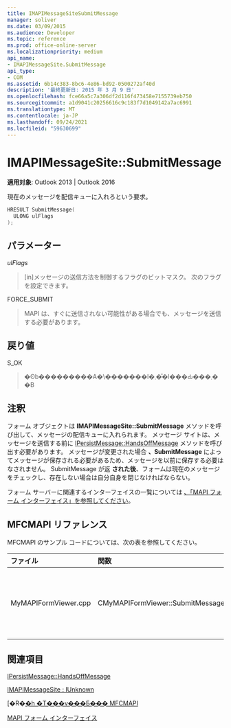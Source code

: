 ```yaml
---
title: IMAPIMessageSiteSubmitMessage
manager: soliver
ms.date: 03/09/2015
ms.audience: Developer
ms.topic: reference
ms.prod: office-online-server
ms.localizationpriority: medium
api_name:
- IMAPIMessageSite.SubmitMessage
api_type:
- COM
ms.assetid: 6b14c383-8bc6-4e86-bd92-0500272af40d
description: '最終更新日: 2015 年 3 月 9 日'
ms.openlocfilehash: fce66a5c7a306df2d116f473458e7155739eb750
ms.sourcegitcommit: a1d9041c20256616c9c183f7d1049142a7ac6991
ms.translationtype: MT
ms.contentlocale: ja-JP
ms.lasthandoff: 09/24/2021
ms.locfileid: "59630699"
---
```

# <a name="imapimessagesitesubmitmessage"></a>IMAPIMessageSite::SubmitMessage

  
  
**適用対象**: Outlook 2013 | Outlook 2016 
  
現在のメッセージを配信キューに入れろという要求。
  
```cpp
HRESULT SubmitMessage(
  ULONG ulFlags
);
```

## <a name="parameters"></a>パラメーター

 _ulFlags_
  
> [in]メッセージの送信方法を制御するフラグのビットマスク。 次のフラグを設定できます。
    
FORCE_SUBMIT 
  
> MAPI は、すぐに送信されない可能性がある場合でも、メッセージを送信する必要があります。
    
## <a name="return-value"></a>戻り値

S_OK 
  
> �ʘb���������A�\�������l�܂��͒l���Ԃ���܂��B
    
## <a name="remarks"></a>注釈

フォーム オブジェクトは **IMAPIMessageSite::SubmitMessage** メソッドを呼び出して、メッセージの配信キューに入れられます。 メッセージ サイトは、メッセージを送信する前に [IPersistMessage::HandsOffMessage](ipersistmessage-handsoffmessage.md) メソッドを呼び出す必要があります。 メッセージが変更された場合 **、SubmitMessage** によってメッセージが保存される必要があるため、メッセージを以前に保存する必要はなされません。 SubmitMessage が返 **された後**、フォームは現在のメッセージをチェックし、存在しない場合は自分自身を閉じなければならない。 
  
フォーム サーバーに関連するインターフェイスの一覧については [、「MAPI フォーム インターフェイス」を参照してください](mapi-form-interfaces.md)。
  
## <a name="mfcmapi-reference"></a>MFCMAPI リファレンス

MFCMAPI のサンプル コードについては、次の表を参照してください。
  
|**ファイル**|**関数**|**コメント**|
|:-----|:-----|:-----|
|MyMAPIFormViewer.cpp  <br/> |CMyMAPIFormViewer::SubmitMessage  <br/> |MFCMAPI は **IMAPIMessageSite::SubmitMessage** メソッドを使用してメッセージを保存します。 まず **、IPersistMessage::HandsOffMessage** メソッドを呼び出し、次に **SubmitMessage を呼び出します**。  <br/> |
   
## <a name="see-also"></a>関連項目



[IPersistMessage::HandsOffMessage](ipersistmessage-handsoffmessage.md)
  
[IMAPIMessageSite : IUnknown](imapimessagesiteiunknown.md)


[�R�[�h �T���v���Ƃ��� MFCMAPI](mfcmapi-as-a-code-sample.md)
  
[MAPI フォーム インターフェイス](mapi-form-interfaces.md)

